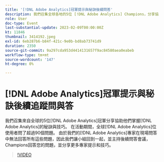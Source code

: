 ```yaml
---
title: '[!DNL Adobe Analytics]冠軍提示與秘訣後續問答'
description: 我們召集全球各地的5位 [!DNL Adobe Analytics] Champions，分享協助他們掌握 [!DNL Adobe Analytics]. During the event, over 90 questions were asked by [!DNL Adobe Analytics] 全球使用者的秘訣與技巧。 由於我們的 [!DNL Adobe Analytics] 專家在即時問答中無法回答所有這些問題，因此我們讓小組回到一起，並主辦後續問答會議，Champions回答您的問題，並分享更多專家提示和技巧。
role: User
doc-type: Event
last-substantial-update: 2023-02-09T00:00:00Z
kt: 11846
thumbnail: 3414192.jpeg
exl-id: 6eb287b6-b84f-421c-9e0b-bd8ab73741d9
duration: 2350
source-git-commit: 9a297cda953d4414131657f9ac84580aea0eabeb
workflow-type: tm+mt
source-wordcount: '147'
ht-degree: 0%

---
```


# [!DNL Adobe Analytics]冠軍提示與秘訣後續追蹤問與答

我們召集來自全球的5位[!DNL Adobe Analytics]冠軍分享協助他們掌握[!DNL Adobe Analytics]的秘訣與技巧。 在活動期間，全球[!DNL Adobe Analytics]位使用者問了超過90個問題。 由於我們的[!DNL Adobe Analytics]專家在現場問答中無法回答所有這些問題，因此我們讓小組回到一起，並主持後續問答會議，Champions回答您的問題，並分享更多專家提示和技巧。

>[!VIDEO](https://video.tv.adobe.com/v/3414192/?quality=12&learn=on)
